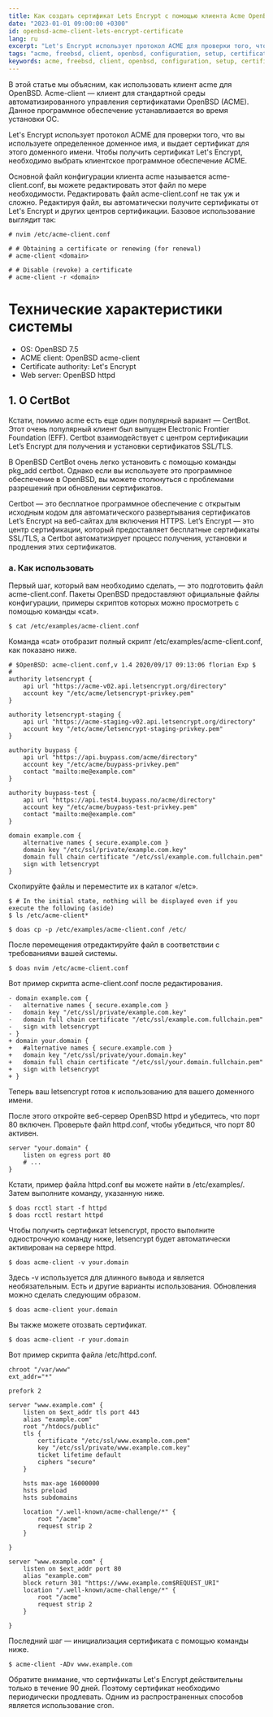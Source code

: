 ```yaml
---
title: Как создать сертификат Lets Encrypt с помощью клиента Acme OpenBSD
date: "2023-01-01 09:00:00 +0300"
id: openbsd-acme-client-lets-encrypt-certificate
lang: ru
excerpt: "Let's Encrypt использует протокол ACME для проверки того, что вы используете определенное доменное имя, и выдает сертификат для этого доменного имени."
tags: "acme, freebsd, client, openbsd, configuration, setup, certificate, openssl, latenscrypt"
keywords: acme, freebsd, client, openbsd, configuration, setup, certificate, openssl, latenscrypt
---
```


В этой статье мы объясним, как использовать клиент acme для OpenBSD. Acme-client — клиент для стандартной среды автоматизированного управления сертификатами OpenBSD (ACME). Данное программное обеспечение устанавливается во время установки ОС.

Let's Encrypt использует протокол ACME для проверки того, что вы используете определенное доменное имя, и выдает сертификат для этого доменного имени. Чтобы получить сертификат Let's Encrypt, необходимо выбрать клиентское программное обеспечение ACME.

Основной файл конфигурации клиента acme называется acme-client.conf, вы можете редактировать этот файл по мере необходимости. Редактировать файл acme-client.conf не так уж и сложно. Редактируя файл, вы автоматически получите сертификаты от Let's Encrypt и других центров сертификации.
Базовое использование выглядит так:

```
# nvim /etc/acme-client.conf

# # Obtaining a certificate or renewing (for renewal)
# acme-client <domain>

# # Disable (revoke) a certificate
# acme-client -r <domain>
```

# Технические характеристики системы
- OS: OpenBSD 7.5
- ACME client: OpenBSD acme-client
- Certificate authority: Let's Encrypt
- Web server: OpenBSD httpd

## 1. О CertBot
Кстати, помимо acme есть еще один популярный вариант — CertBot. Этот очень популярный клиент был выпущен Electronic Frontier Foundation (EFF). Certbot взаимодействует с центром сертификации Let’s Encrypt для получения и установки сертификатов SSL/TLS.

В OpenBSD CertBot очень легко установить с помощью команды pkg_add certbot. Однако если вы используете это программное обеспечение в OpenBSD, вы можете столкнуться с проблемами разрешений при обновлении сертификатов.

Certbot — это бесплатное программное обеспечение с открытым исходным кодом для автоматического развертывания сертификатов Let’s Encrypt на веб-сайтах для включения HTTPS. Let’s Encrypt — это центр сертификации, который предоставляет бесплатные сертификаты SSL/TLS, а Certbot автоматизирует процесс получения, установки и продления этих сертификатов.

### а. Как использовать
Первый шаг, который вам необходимо сделать, — это подготовить файл acme-client.conf. Пакеты OpenBSD предоставляют официальные файлы конфигурации, примеры скриптов которых можно просмотреть с помощью команды «cat».

```
$ cat /etc/examples/acme-client.conf
```

Команда «cat» отобразит полный скрипт /etc/examples/acme-client.conf, как показано ниже.

```
# $OpenBSD: acme-client.conf,v 1.4 2020/09/17 09:13:06 florian Exp $
#
authority letsencrypt {
    api url "https://acme-v02.api.letsencrypt.org/directory"
    account key "/etc/acme/letsencrypt-privkey.pem"
}

authority letsencrypt-staging {
    api url "https://acme-staging-v02.api.letsencrypt.org/directory"
    account key "/etc/acme/letsencrypt-staging-privkey.pem"
}

authority buypass {
    api url "https://api.buypass.com/acme/directory"
    account key "/etc/acme/buypass-privkey.pem"
    contact "mailto:me@example.com"
}

authority buypass-test {
    api url "https://api.test4.buypass.no/acme/directory"
    account key "/etc/acme/buypass-test-privkey.pem"
    contact "mailto:me@example.com"
}

domain example.com {
    alternative names { secure.example.com }
    domain key "/etc/ssl/private/example.com.key"
    domain full chain certificate "/etc/ssl/example.com.fullchain.pem"
    sign with letsencrypt
}
```

Скопируйте файлы и переместите их в каталог «/etc».

```
$ # In the initial state, nothing will be displayed even if you execute the following (aside)
$ ls /etc/acme-client*

$ doas cp -p /etc/examples/acme-client.conf /etc/
```

После перемещения отредактируйте файл в соответствии с требованиями вашей системы.

```
$ doas nvim /etc/acme-client.conf
```

Вот пример скрипта acme-client.conf после редактирования.

```
- domain example.com {
-   alternative names { secure.example.com }
-   domain key "/etc/ssl/private/example.com.key"
-   domain full chain certificate "/etc/ssl/example.com.fullchain.pem"
-   sign with letsencrypt
- }
+ domain your.domain {    
+   #alternative names { secure.example.com }    
+   domain key "/etc/ssl/private/your.domain.key"    
+   domain full chain certificate "/etc/ssl/your.domain.fullchain.pem"    
+   sign with letsencrypt    
+ }
```

Теперь ваш letsencrypt готов к использованию для вашего доменного имени.

После этого откройте веб-сервер OpenBSD httpd и убедитесь, что порт 80 включен. Проверьте файл httpd.conf, чтобы убедиться, что порт 80 активен.

```
server "your.domain" {
    listen on egress port 80
    # ...
}
```

Кстати, пример файла httpd.conf вы можете найти в /etc/examples/. Затем выполните команду, указанную ниже.

```
$ doas rcctl start -f httpd
$ doas rcctl restart httpd
```

Чтобы получить сертификат letsencrypt, просто выполните однострочную команду ниже, letsencrypt будет автоматически активирован на сервере httpd.

```
$ doas acme-client -v your.domain
```

Здесь -v используется для длинного вывода и является необязательным. Есть и другие варианты использования. Обновления можно сделать следующим образом.

```
$ doas acme-client your.domain
```

Вы также можете отозвать сертификат.

```
$ doas acme-client -r your.domain
```

Вот пример скрипта файла /etc/httpd.conf.

```
chroot "/var/www"
ext_addr="*"

prefork 2

server "www.example.com" {
    listen on $ext_addr tls port 443
    alias "example.com"
    root "/htdocs/public"
    tls {
        certificate "/etc/ssl/www.example.com.pem"
        key "/etc/ssl/private/www.example.com.key"
        ticket lifetime default
        ciphers "secure"
    }

    hsts max-age 16000000
    hsts preload
    hsts subdomains

    location "/.well-known/acme-challenge/*" {
        root "/acme"
        request strip 2
    }

}

server "www.example.com" {
    listen on $ext_addr port 80
    alias "example.com"
    block return 301 "https://www.example.com$REQUEST_URI"
    location "/.well-known/acme-challenge/*" {
        root "/acme"
        request strip 2
    }

}
```

Последний шаг — инициализация сертификата с помощью команды ниже.

```
$ acme-client -ADv www.example.com
```

Обратите внимание, что сертификаты Let's Encrypt действительны только в течение 90 дней. Поэтому сертификат необходимо периодически продлевать. Одним из распространенных способов является использование cron.



